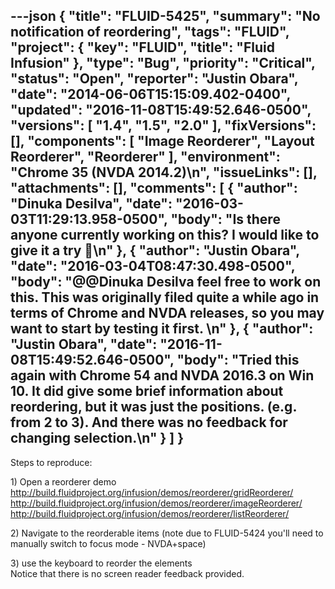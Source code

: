---json
{
  "title": "FLUID-5425",
  "summary": "No notification of reordering",
  "tags": "FLUID",
  "project": {
    "key": "FLUID",
    "title": "Fluid Infusion"
  },
  "type": "Bug",
  "priority": "Critical",
  "status": "Open",
  "reporter": "Justin Obara",
  "date": "2014-06-06T15:15:09.402-0400",
  "updated": "2016-11-08T15:49:52.646-0500",
  "versions": [
    "1.4",
    "1.5",
    "2.0"
  ],
  "fixVersions": [],
  "components": [
    "Image Reorderer",
    "Layout Reorderer",
    "Reorderer"
  ],
  "environment": "Chrome 35 (NVDA 2014.2)\n",
  "issueLinks": [],
  "attachments": [],
  "comments": [
    {
      "author": "Dinuka Desilva",
      "date": "2016-03-03T11:29:13.958-0500",
      "body": "Is there anyone currently working on this? I would like to give it a try 🙂\n"
    },
    {
      "author": "Justin Obara",
      "date": "2016-03-04T08:47:30.498-0500",
      "body": "@@Dinuka Desilva feel free to work on this. This was originally filed quite a while ago in terms of Chrome and NVDA releases, so you may want to start by testing it first.&#x20;\n"
    },
    {
      "author": "Justin Obara",
      "date": "2016-11-08T15:49:52.646-0500",
      "body": "Tried this again with Chrome 54 and NVDA 2016.3 on Win 10. It did give some brief information about reordering, but it was just the positions. (e.g. from 2 to 3). And there was no feedback for changing selection.\n"
    }
  ]
}
---
Steps to reproduce:

1\) Open a reorderer demo\
<http://build.fluidproject.org/infusion/demos/reorderer/gridReorderer/> \
<http://build.fluidproject.org/infusion/demos/reorderer/imageReorderer/> \
<http://build.fluidproject.org/infusion/demos/reorderer/listReorderer/>&#x20;

2\) Navigate to the reorderable items (note due to FLUID-5424 you'll need to manually switch to focus mode - NVDA+space)

3\) use the keyboard to reorder the elements\
Notice that there is no screen reader feedback provided.

        